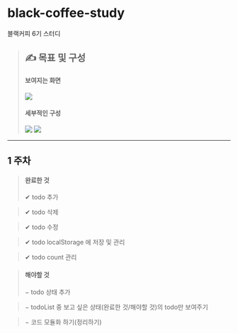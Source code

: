 # black-coffee-study

블랙커피 6기 스터디

##
>## &#9997; 목표 및 구성
>#### 보여지는 화면
><image src="./img/image_total.png"/>
>
>#### 세부적인 구성
><image src="./img/image_detail.png"/>
><image src="./img/image_detail_2.png"/>
>

---
## 1 주차
>#### 완료한 것
> ✔ todo 추가

> ✔ todo 삭제

> ✔ todo 수정

> ✔ todo localStorage 에 저장 및 관리

> ✔ todo count 관리

> 

>#### 해야할 것
> − todo 상태 추가

> − todoList 중 보고 싶은 상태(완료한 것/해야할 것)의 todo만 보여주기

> − 코드 모듈화 하기(정리하기)



